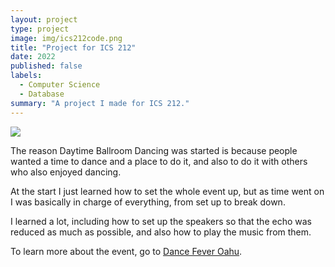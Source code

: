 ```yaml
---
layout: project
type: project
image: img/ics212code.png
title: "Project for ICS 212"
date: 2022
published: false
labels:
  - Computer Science
  - Database
summary: "A project I made for ICS 212."
---
```


<img class="img-fluid" src="../img/HolidayDance1.jpeg">

The reason Daytime Ballroom Dancing was started is because people wanted a time to dance and a place to do it, and also to do it with others who also enjoyed dancing.

At the start I just learned how to set the whole event up, but as time went on I was basically in charge of everything, from set up to break down. 

I learned a lot, including how to set up the speakers so that the echo was reduced as much as possible, and also how to play the music from them.

To learn more about the event, go to [Dance Fever Oahu](www.dancefeveroahu.com).
